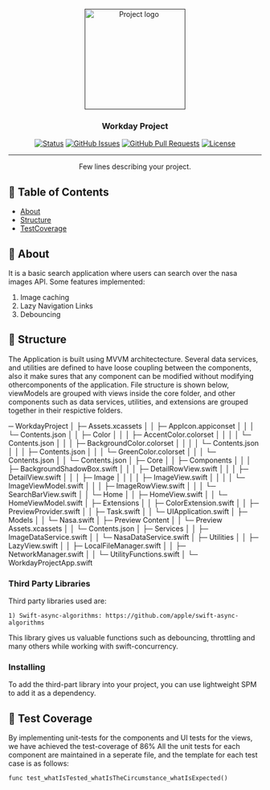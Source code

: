 <p align="center">
  <a href="" rel="noopener">
 <img width=200px height=200px src="https://i.imgur.com/6wj0hh6.jpg" alt="Project logo"></a>
</p>

<h3 align="center">Workday Project</h3>

<div align="center">

[![Status](https://img.shields.io/badge/status-active-success.svg)]()
[![GitHub Issues](https://img.shields.io/github/issues/kylelobo/The-Documentation-Compendium.svg)](https://github.com/kylelobo/The-Documentation-Compendium/issues)
[![GitHub Pull Requests](https://img.shields.io/github/issues-pr/kylelobo/The-Documentation-Compendium.svg)](https://github.com/kylelobo/The-Documentation-Compendium/pulls)
[![License](https://img.shields.io/badge/license-MIT-blue.svg)](/LICENSE)

</div>

---

<p align="center"> Few lines describing your project.
    <br> 
</p>

## 📝 Table of Contents

- [About](#about)
- [Structure](#structure)
- [TestCoverage](#test_coverage)

## 🧐 About <a name = "about"></a>

It is a basic search application where users can search over the nasa images API.
Some features implemented:
1) Image caching
2) Lazy Navigation Links
3) Debouncing

## 🏁 Structure <a name = "structure"></a>

The Application is built using MVVM architectecture. Several data services, and utilities are defined to have loose coupling between the components, also it make sures that any component can be modified without modifying othercomponents of the application. File structure is shown below, viewModels are grouped with views inside the core folder, and other components such as data services, utilities, and extensions are grouped together in their respictive folders.

─ WorkdayProject
   │  ├─ Assets.xcassets
   │  │  ├─ AppIcon.appiconset
   │  │  │  └─ Contents.json
   │  │  ├─ Color
   │  │  │  ├─ AccentColor.colorset
   │  │  │  │  └─ Contents.json
   │  │  │  ├─ BackgroundColor.colorset
   │  │  │  │  └─ Contents.json
   │  │  │  ├─ Contents.json
   │  │  │  └─ GreenColor.colorset
   │  │  │     └─ Contents.json
   │  │  └─ Contents.json
   │  ├─ Core
   │  │  ├─ Components
   │  │  │  ├─ BackgroundShadowBox.swift
   │  │  │  ├─ DetailRowView.swift
   │  │  │  ├─ DetailView.swift
   │  │  │  ├─ Image
   │  │  │  │  ├─ ImageView.swift
   │  │  │  │  └─ ImageViewModel.swift
   │  │  │  ├─ ImageRowView.swift
   │  │  │  └─ SearchBarView.swift
   │  │  └─ Home
   │  │     ├─ HomeView.swift
   │  │     └─ HomeViewModel.swift
   │  ├─ Extensions
   │  │  ├─ ColorExtension.swift
   │  │  ├─ PreviewProvider.swift
   │  │  ├─ Task.swift
   │  │  └─ UIApplication.swift
   │  ├─ Models
   │  │  └─ Nasa.swift
   │  ├─ Preview Content
   │  │  └─ Preview Assets.xcassets
   │  │     └─ Contents.json
   │  ├─ Services
   │  │  ├─ ImageDataService.swift
   │  │  └─ NasaDataService.swift
   │  ├─ Utilities
   │  │  ├─ LazyView.swift
   │  │  ├─ LocalFileManager.swift
   │  │  ├─ NetworkManager.swift
   │  │  └─ UtilityFunctions.swift
   │  └─ WorkdayProjectApp.swift
 

### Third Party Libraries

Third party libraries used are:

```
1) Swift-async-algorithms: https://github.com/apple/swift-async-algorithms
```

This library gives us valuable functions such as debouncing, throttling and many others while working with swift-concurrency.

### Installing

To add the third-part library into your project, you can use lightweight SPM to add it as a dependency. 

## 🔧 Test Coverage <a name = "test_coverage"></a>

By implementing unit-tests for the components and UI tests for the views, we have achieved the test-coverage of 86%
All the unit tests for each component are maintained in a seperate file, and the template for each test case is as follows:
```
func test_whatIsTested_whatIsTheCircumstance_whatIsExpected()
```
